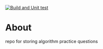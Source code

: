 [![Build and Unit test](https://github.com/momipochi/algo-practice/actions/workflows/cicd.yml/badge.svg)](https://github.com/momipochi/algo-practice/actions/workflows/cicd.yml)

# About

repo for storing algorithm practice questions
